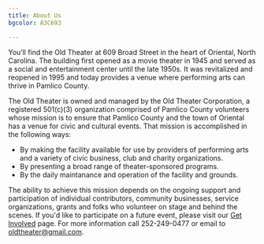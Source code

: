 ```yaml
---
title: About Us
bgcolor: A3C693

---
```


You’ll find the Old Theater at 609 Broad Street in the heart of Oriental, North Carolina. The building first opened as a movie theater in 1945 and served as a social and entertainment center until the late 1950s. It was revitalized and reopened in 1995 and today provides a venue where performing arts can thrive in Pamlico County.

The Old Theater is owned and managed by the Old Theater Corporation, a registered 501(c)(3) organization comprised of Pamlico County volunteers whose mission is to ensure that Pamlico County and the town of Oriental has a venue for civic and cultural events. That mission is accomplished in the following ways:


- By making the facility available for use by providers of performing arts and a variety of civic business, club and charity organizations.
- By presenting a broad range of theater-sponsored programs.
- By the daily maintanance and operation of the facility and grounds.


The ability to achieve this mission depends on the ongoing support and participation of individual contributors, community businesses, service organizations, grants and folks who volunteer on stage and behind the scenes. If you'd like to participate on a future event, please visit our [Get Involved](/get-involved/) page. For more information call 252-249-0477 or email to oldtheater@gmail.com.